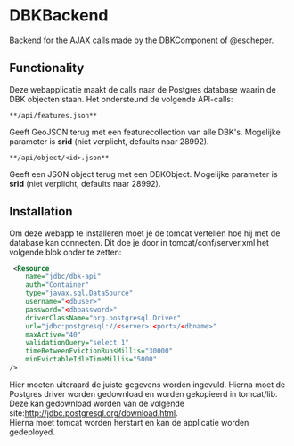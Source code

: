 # DBKBackend


Backend for the AJAX calls made by the DBKComponent of @escheper.


## Functionality
Deze webapplicatie maakt de calls naar de Postgres database waarin de DBK objecten staan. Het ondersteund de volgende API-calls:
```
**/api/features.json**  
```
Geeft GeoJSON terug met een featurecollection van alle DBK's. Mogelijke parameter is __srid__ (niet verplicht, defaults naar 28992).

```
**/api/object/<id>.json**
```
Geeft een JSON object terug met een DBKObject. Mogelijke parameter is __srid__ (niet verplicht, defaults naar 28992).

## Installation
Om deze webapp te installeren moet je de tomcat vertellen hoe hij met de database kan connecten. Dit doe je door in tomcat/conf/server.xml het volgende blok onder <GlobalNamingResources> te zetten:

```xml
 <Resource 
    name="jdbc/dbk-api"
    auth="Container"
    type="javax.sql.DataSource"
    username="<dbuser>"
    password="<dbpassword>"
    driverClassName="org.postgresql.Driver"
    url="jdbc:postgresql://<server>:<port>/<dbname>"
    maxActive="40"
    validationQuery="select 1"
    timeBetweenEvictionRunsMillis="30000"
    minEvictableIdleTimeMillis="5000"
/>
```
 
Hier moeten uiteraard de juiste gegevens worden ingevuld. Hierna moet de Postgres driver worden gedownload en worden gekopieerd in tomcat/lib. Deze kan gedownload worden van de volgende site:http://jdbc.postgresql.org/download.html.  
Hierna moet tomcat worden herstart en kan de applicatie worden gedeployed.

